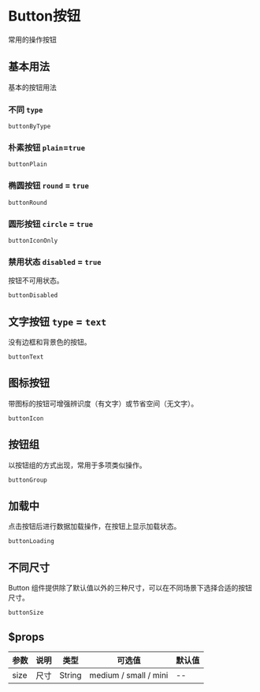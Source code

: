 
# Button按钮  
常用的操作按钮

## 基本用法  
基本的按钮用法

### 不同 `type`  

```widget
buttonByType
```

### 朴素按钮  `plain`=`true`  


```widget
buttonPlain
```

### 椭圆按钮  `round` = `true`  

```widget
buttonRound
```

### 圆形按钮 `circle` = `true`  

```widget
buttonIconOnly
```


### 禁用状态 `disabled` = `true`  
按钮不可用状态。  
```widget
buttonDisabled
```
## 文字按钮 `type` = `text`  
没有边框和背景色的按钮。  
```widget
buttonText
```

## 图标按钮  
带图标的按钮可增强辨识度（有文字）或节省空间（无文字）。  
```widget
buttonIcon
```

## 按钮组  
以按钮组的方式出现，常用于多项类似操作。  
```widget
buttonGroup
```
## 加载中  
点击按钮后进行数据加载操作，在按钮上显示加载状态。  
```widget
buttonLoading
```

## 不同尺寸  
Button 组件提供除了默认值以外的三种尺寸，可以在不同场景下选择合适的按钮尺寸。  
```widget
buttonSize
```

## $props  
参数 | 说明 | 类型 | 可选值 | 默认值
--- |---|---|---|---
size | 尺寸 | String | medium / small / mini | --


```